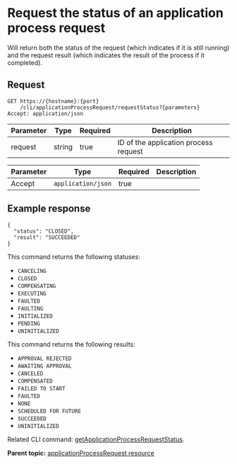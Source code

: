 # Request the status of an application process request

Will return both the status of the request \(which indicates if it is still running\) and the request result \(which indicates the result of the process if it completed\).

## Request

```
GET https://{hostname}:{port}
    /cli/applicationProcessRequest/requestStatus?{parameters}
Accept: application/json

```

|Parameter|Type|Required|Description|
|---------|----|--------|-----------|
|request|string|true|ID of the application process request|

|Parameter|Type|Required|Description|
|---------|----|--------|-----------|
|Accept|`application/json`|true| |

## Example response

```
{
  "status": "CLOSED",
  "result": "SUCCEEDED"
}
```

This command returns the following statuses:

-   `CANCELING`
-   `CLOSED`
-   `COMPENSATING`
-   `EXECUTING`
-   `FAULTED`
-   `FAULTING`
-   `INITIALIZED`
-   `PENDING`
-   `UNINITIALIZED`

This command returns the following results:

-   `APPROVAL REJECTED`
-   `AWAITING APPROVAL`
-   `CANCELED`
-   `COMPENSATED`
-   `FAILED TO START`
-   `FAULTED`
-   `NONE`
-   `SCHEDULED FOR FUTURE`
-   `SUCCEEDED`
-   `UNINITIALIZED`

Related CLI command: [getApplicationProcessRequestStatus](udclient_getapplicationprocessrequeststatus.md).

**Parent topic:** [applicationProcessRequest resource](../../com.udeploy.api.doc/topics/rest_cli_applicationprocessrequest.md)

